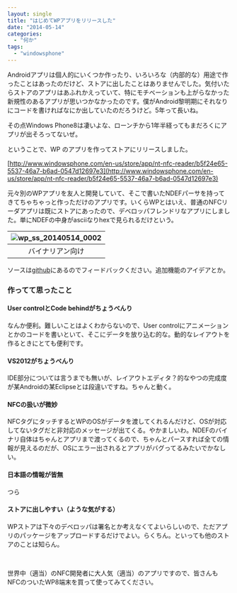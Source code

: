 ```yaml
---
layout: single
title: "はじめてWPアプリをリリースした"
date: "2014-05-14"
categories: 
  - "何か"
tags: 
  - "windowsphone"
---
```


Androidアプリは個人的にいくつか作ったり、いろいろな（内部的な）用途で作ったことはあったのだけど、ストアに出したことはありませんでした。気付いたらストアのアプリはあふれかえっていて、特にモチベーションも上がらなかった新規性のあるアプリが思いつかなかったのです。僕がAndroid黎明期にそれなりにコードを書ければなにか出していたのだろうけど。5年って長いね。

その点Windows Phone8は凄いよな、ローンチから1年半経ってもまだろくにアプリが出そろってないぜ。

ということで、WP のアプリを作ってストアにリリースしました。

[http://www.windowsphone.com/en-us/store/app/nt-nfc-reader/b5f24e65-5537-46a7-b6ad-0547d12697e3](http://www.windowsphone.com/en-us/store/app/nt-nfc-reader/b5f24e65-5537-46a7-b6ad-0547d12697e3)

元々別のWPアプリを友人と開発していて、そこで書いたNDEFパーサを持ってきてちゃちゃっと作っただけのアプリです。いくらWPとはいえ、普通のNFCリーダアプリは既にストアにあったので、デベロッパフレンドリなアプリにしました。単にNDEFの中身がasciiなりhexで見られるだけという。

| ![wp_ss_20140514_0002](https://blog.naotaco.com/assets/images/posts/2014/05/wp_ss_20140514_0002.png) |
|:--:|
|  バイナリアン向け |

ソースは[github](https://github.com/naotaco/NT_NFC_Reader)にあるのでフィードバックください。追加機能のアイデアとか。

### 作ってて思ったこと

#### User controlとCode behindがちょうべんり

なんか便利。難しいことはよくわからないので、User controlにアニメーションとかのコードを書いといて、そこにデータを放り込む的な。動的なレイアウトを作るときにとても便利です。

#### VS2012がちょうべんり

IDE部分については言うまでも無いが、レイアウトエディタ？的なやつの完成度が某Androidの某Eclipseとは段違いですね。ちゃんと動く。

#### NFCの扱いが微妙

NFCタグにタッチするとWPのOSがデータを渡してくれるんだけど、OSが対応してないタグだと非対応のメッセージが出てくる。やかましいわ。NDEFのバイナリ自体はちゃんとアプリまで渡ってくるので、ちゃんとパースすれば全ての情報が見えるのだが、OSにエラー出されるとアプリがバグってるみたいでかなしい。

#### 日本語の情報が皆無

つら

#### ストアに出しやすい（ような気がする）

WPストアは下々のデベロッパは署名とか考えなくてよいらしいので、ただアプリのパッケージをアップロードするだけでよい。らくちん。といっても他のストアのことは知らん。

 

世界中（適当）のNFC開発者に大人気（適当）のアプリですので、皆さんもNFCのついたWP8端末を買って使ってみてください。
